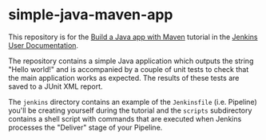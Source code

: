 # simple-java-maven-app

 This repository is for the
 [Build a Java app with Maven](https://jenkins.io/doc/tutorials/build-a-java-app-with-maven/)
 tutorial in the [Jenkins User Documentation](https://jenkins.io/doc/).

 The repository contains a simple Java application which outputs the string
 "Hello world!" and is accompanied by a couple of unit tests to check that the
 main application works as expected. The results of these tests are saved to a
 JUnit XML report.

 The `jenkins` directory contains an example of the `Jenkinsfile` (i.e. Pipeline)
 you'll be creating yourself during the tutorial and the `scripts` subdirectory
 contains a shell script with commands that are executed when Jenkins processes
 the "Deliver" stage of your Pipeline.